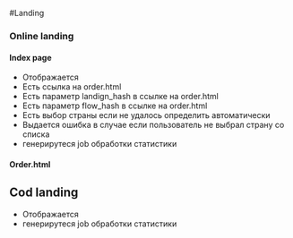 #Landing
### Online landing
#### Index page

- Отображается
- Есть ссылка на order.html
- Есть параметр landign_hash в ссылке на order.html
- Есть параметр flow_hash в ссылке на order.html
- Есть выбор страны если не удалось определить автоматически
- Выдается ошибка в случае если пользователь не выбрал страну со списка
- генерирутеся job обработки статистики
#### Order.html


Cod landing
-
- Отображается
- генерирутеся job обработки статистики